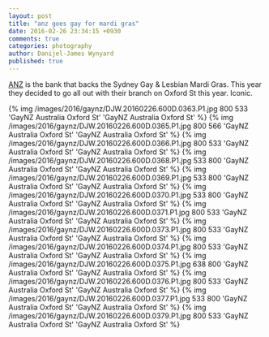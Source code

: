 ```yaml
---
layout: post
title: "anz goes gay for mardi gras"
date: 2016-02-26 23:34:15 +0930
comments: true
categories: photography
author: Danijel-James Wynyard
published: true
---
```

[ANZ](https://anz.com) is the bank that backs the Sydney Gay & Lesbian Mardi Gras. This year they decided to go all out with their branch on Oxford St this year. Iconic.

{% img /images/2016/gaynz/DJW.20160226.600D.0363.P1.jpg 800 533 'GayNZ Australia Oxford St' 'GayNZ Australia Oxford St' %}
{% img /images/2016/gaynz/DJW.20160226.600D.0365.P1.jpg 800 566 'GayNZ Australia Oxford St' 'GayNZ Australia Oxford St' %}
{% img /images/2016/gaynz/DJW.20160226.600D.0366.P1.jpg 800 533 'GayNZ Australia Oxford St' 'GayNZ Australia Oxford St' %}
{% img /images/2016/gaynz/DJW.20160226.600D.0368.P1.jpg 533 800 'GayNZ Australia Oxford St' 'GayNZ Australia Oxford St' %}
{% img /images/2016/gaynz/DJW.20160226.600D.0369.P1.jpg 533 800 'GayNZ Australia Oxford St' 'GayNZ Australia Oxford St' %}
{% img /images/2016/gaynz/DJW.20160226.600D.0370.P1.jpg 533 800 'GayNZ Australia Oxford St' 'GayNZ Australia Oxford St' %}
{% img /images/2016/gaynz/DJW.20160226.600D.0371.P1.jpg 800 533 'GayNZ Australia Oxford St' 'GayNZ Australia Oxford St' %}
{% img /images/2016/gaynz/DJW.20160226.600D.0373.P1.jpg 800 533 'GayNZ Australia Oxford St' 'GayNZ Australia Oxford St' %}
{% img /images/2016/gaynz/DJW.20160226.600D.0374.P1.jpg 800 533 'GayNZ Australia Oxford St' 'GayNZ Australia Oxford St' %}
{% img /images/2016/gaynz/DJW.20160226.600D.0375.P1.jpg 638 800 'GayNZ Australia Oxford St' 'GayNZ Australia Oxford St' %}
{% img /images/2016/gaynz/DJW.20160226.600D.0376.P1.jpg 800 533 'GayNZ Australia Oxford St' 'GayNZ Australia Oxford St' %}
{% img /images/2016/gaynz/DJW.20160226.600D.0377.P1.jpg 533 800 'GayNZ Australia Oxford St' 'GayNZ Australia Oxford St' %}
{% img /images/2016/gaynz/DJW.20160226.600D.0379.P1.jpg 800 533 'GayNZ Australia Oxford St' 'GayNZ Australia Oxford St' %}
